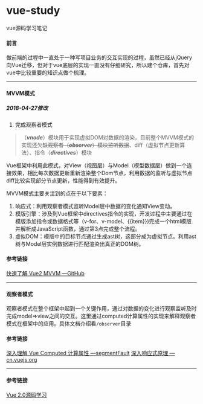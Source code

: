 # vue-study
vue源码学习笔记

#### 前言

做前端的过程中一直处于一种写项目业务的交互实现的过程，虽然已经从jQuery向Vue迁移，但对于vue底层的实现一直没有仔细研究，所以建个仓库，首先对vue中比较重要的知识点做个梳理。

---

#### MVVM模式

##### 2018-04-27修改
1. 完成观察者模式

> （***vnode***）模块用于实现虚拟DOM对数据的渲染，目前整个MVVM模式的实现还欠缺~~观察者（***observer***）模块监听数据~~、diff（虚拟节点更新算法）、指令（***directives***）模块

Vue框架中利用此模式，对View（视图层）与Model（模型数据层）做到一个连接效果，相比每次数据更新重新渲染整个Dom节点，利用数据的监听与虚拟节点diff比较实现部分节点更新，性能得到有效提升。

MVVM模式主要关注到的点在于以下要素：

1. 响应式：利用观察者模式监听Model层中数据的变化通知View变动。
2. 模版引擎：涉及到Vue框架中directives指令的实现，开发过程中主要通过在模版添加指令或数据格式等（v-for、v-model、{{item}})完成一个html模版并解析成JavaScript函数，通过第3点完成整个流程。
3. 虚拟DOM：模版中的目标节点通过生成ast树，这部分成为虚拟节点。利用ast树与Model层实例数据进行匹配渲染出真正的DOM树。

#### 参考链接
[快速了解 Vue2 MVVM —GitHub](https://github.com/wangfupeng1988/learn-vue2-mvvm)

---

#### 观察者模式

观察者模式在整个框架中起到一个关键作用，通过对数据的变化进行观察监听及时完成model=>view之间的交互。这里通过computed计算属性的实现来解释观察者模式在框架中的应用。具体文档介绍看```/observer```目录

#### 参考链接
[深入理解 Vue Computed 计算属性 —segmentFault](https://segmentfault.com/a/1190000010408657)
[深入响应式原理 —cn.vuejs.org](https://cn.vuejs.org/v2/guide/reactivity.html)


---

#### 参考链接
[Vue 2.0源码学习](https://segmentfault.com/a/1190000007484936)
